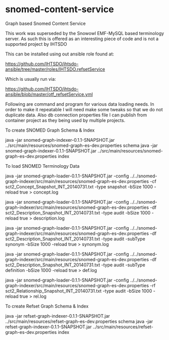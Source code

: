 snomed-content-service
======================

Graph based Snomed Content Service

This work was superseded by the Snowowl EMF-MySQL based terminology server.
As such this is offered as an interesting piece of code and is not a supported project by IHTSDO

This can be installed using out ansible role found at: 

https://github.com/IHTSDO/ihtsdo-ansible/tree/master/roles/IHTSDO.refsetService

Which is usually run via:

https://github.com/IHTSDO/ihtsdo-ansible/blob/master/otf_refsetService.yml

Following are command and program for various data loading needs. In order to make it repeatable I will need make some tweaks so that we do not duplicate data. Also db connection properties file I can publish from container project as they being used by multiple projects.

To create SNOMED Graph Schema & Index

java -jar snomed-graph-indexer-0.1.1-SNAPSHOT.jar ../src/main/resources/snomed-graph-es-dev.properties schema
java -jar snomed-graph-indexer-0.1.1-SNAPSHOT.jar ../src/main/resources/snomed-graph-es-dev.properties index

To load SNOMED Terminology Data 

java -jar snomed-graph-loader-0.1.1-SNAPSHOT.jar -config ../../snomed-graph-indexer/src/main/resources/snomed-graph-es-dev.properties -cf sct2_Concept_Snapshot_INT_20140731.txt -type snapshot  -bSize 1000  -reload true > concept.log

java -jar snomed-graph-loader-0.1.1-SNAPSHOT.jar -config ../../snomed-graph-indexer/src/main/resources/snomed-graph-es-dev.properties -df sct2_Description_Snapshot_INT_20140731.txt -type audit  -bSize 1000  -reload true > description.log

java -jar snomed-graph-loader-0.1.1-SNAPSHOT.jar -config ../../snomed-graph-indexer/src/main/resources/snomed-graph-es-dev.properties -df sct2_Description_Snapshot_INT_20140731.txt -type audit -subType synonym -bSize 1000 -reload true > synonym.log

java -jar snomed-graph-loader-0.1.1-SNAPSHOT.jar -config ../../snomed-graph-indexer/src/main/resources/snomed-graph-es-dev.properties -df sct2_Description_Snapshot_INT_20140731.txt -type audit -subType definition -bSize 1000  -reload true > def.log

java -jar snomed-graph-loader-0.1.1-SNAPSHOT.jar -config ../../snomed-graph-indexer/src/main/resources/snomed-graph-es-dev.properties -rf sct2_Relationship_Snapshot_INT_20140731.txt -type audit  -bSize 1000  -reload true > rel.log

To create Refset Graph Schema & Index

java -jar refset-graph-indexer-0.1.1-SNAPSHOT.jar ../src/main/resources/refset-graph-es-dev.properties schema
java -jar refset-graph-indexer-0.1.1-SNAPSHOT.jar ../src/main/resources/refset-graph-es-dev.properties index
